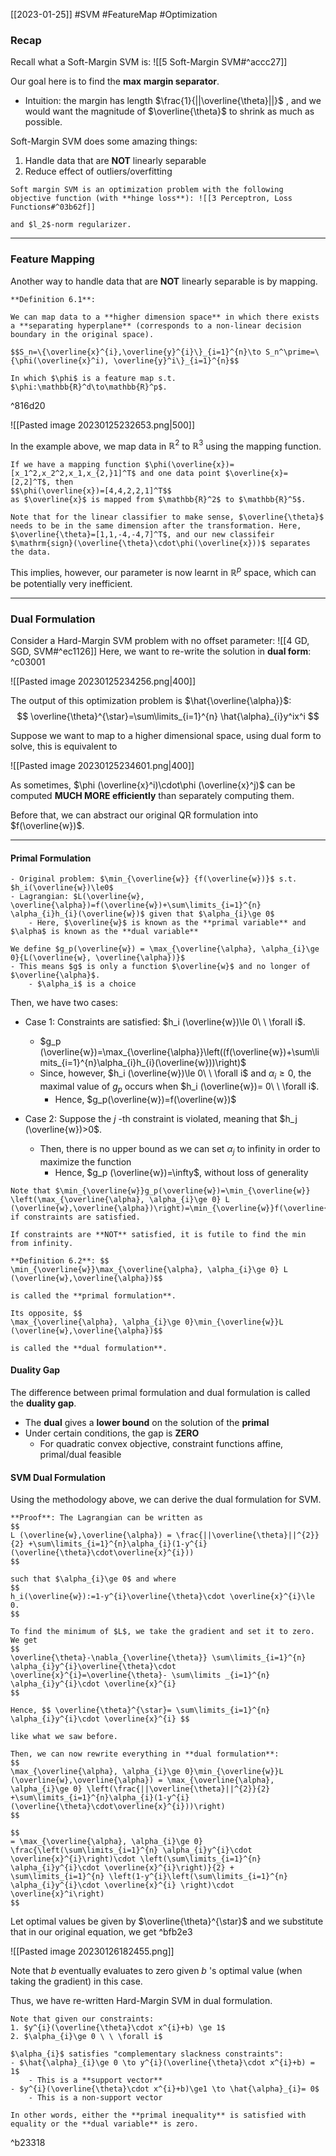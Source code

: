 [[2023-01-25]] #SVM #FeatureMap #Optimization

### Recap

Recall what a Soft-Margin SVM is: ![[5 Soft-Margin SVM#^accc27]]

Our goal here is to find the **max** **margin separator**.
- Intuition: the margin has length $\frac{1}{||\overline{\theta}||}$ , and we would want the magnitude of $\overline{\theta}$ to shrink as much as possible.

Soft-Margin SVM does some amazing things:
1. Handle data that are **NOT** linearly separable
2. Reduce effect of outliers/overfitting

```ad-important
Soft margin SVM is an optimization problem with the following objective function (with **hinge loss**): ![[3 Perceptron, Loss Functions#^03b62f]]

and $l_2$-norm regularizer.
```

---

### Feature Mapping
Another way to handle data that are **NOT** linearly separable is by mapping.

```ad-important
**Definition 6.1**:

We can map data to a **higher dimension space** in which there exists a **separating hyperplane** (corresponds to a non-linear decision boundary in the original space).

$$S_n=\{\overline{x}^{i},\overline{y}^{i}\}_{i=1}^{n}\to S_n^\prime=\{\phi(\overline{x}^i), \overline{y}^i\}_{i=1}^{n}$$

In which $\phi$ is a feature map s.t. $\phi:\mathbb{R}^d\to\mathbb{R}^p$. 
```

^816d20

![[Pasted image 20230125232653.png|500]]

In the example above, we map data in $\mathbb{R}^2$ to $\mathbb{R}^3$ using the mapping function.

```ad-example
If we have a mapping function $\phi(\overline{x})=[x_1^2,x_2^2,x_1,x_{2,}1]^T$ and one data point $\overline{x}=[2,2]^T$, then
$$\phi(\overline{x})=[4,4,2,2,1]^T$$
as $\overline{x}$ is mapped from $\mathbb{R}^2$ to $\mathbb{R}^5$.

Note that for the linear classifier to make sense, $\overline{\theta}$ needs to be in the same dimension after the transformation. Here, $\overline{\theta}=[1,1,-4,-4,7]^T$, and our new classifeir $\mathrm{sign}(\overline{\theta}\cdot\phi(\overline{x}))$ separates the data.
```

This implies, however, our parameter is now learnt in $\mathbb{R}^p$ space, which can be potentially very inefficient. 

---

### Dual Formulation
Consider a Hard-Margin SVM problem with no offset parameter: ![[4 GD, SGD, SVM#^ec1126]]
Here, we want to re-write the solution in **dual form**: ^c03001

![[Pasted image 20230125234256.png|400]]

The output of this optimization problem is $\hat{\overline{\alpha}}$:
$$
\overline{\theta}^{\star}=\sum\limits_{i=1}^{n} \hat{\alpha}_{i}y^ix^i
$$

Suppose we want to map to a higher dimensional space, using dual form to solve, this is equivalent to

![[Pasted image 20230125234601.png|400]]

As sometimes, $\phi (\overline{x}^i)\cdot\phi (\overline{x}^j)$ can be computed **MUCH MORE efficiently** than separately computing them.

Before that, we can abstract our original QR formulation into $f(\overline{w})$.

---

#### Primal Formulation

```ad-important
- Original problem: $\min_{\overline{w}} {f(\overline{w})}$ s.t. $h_i(\overline{w})\le0$
- Lagrangian: $L(\overline{w}, \overline{\alpha})=f(\overline{w})+\sum\limits_{i=1}^{n} \alpha_{i}h_{i}(\overline{w})$ given that $\alpha_{i}\ge 0$
	- Here, $\overline{w}$ is known as the **primal variable** and $\alpha$ is known as the **dual variable**

We define $g_p(\overline{w}) = \max_{\overline{\alpha}, \alpha_{i}\ge 0}{L(\overline{w}, \overline{\alpha})}$
- This means $g$ is only a function $\overline{w}$ and no longer of $\overline{\alpha}$.
	- $\alpha_i$ is a choice
```

Then, we have two cases:
- Case 1: Constraints are satisfied: $h_i (\overline{w})\le 0\ \ \forall i$.
	- $g_p (\overline{w})=\max_{\overline{\alpha}}\left((f(\overline{w})+\sum\limits_{i=1}^{n}\alpha_{i}h_{i}(\overline{w}))\right)$
	- Since, however, $h_i (\overline{w})\le 0\ \ \forall i$ and $\alpha_{i}\ge0$, the maximal value of $g_p$ occurs when $h_i (\overline{w})= 0\ \ \forall i$.
		- Hence, $g_p(\overline{w})=f(\overline{w})$

- Case 2: Suppose the $j$ -th  constraint is violated, meaning that $h_j (\overline{w})>0$.
	- Then, there is no upper bound as we can set $\alpha_j$ to infinity in order to maximize the function
		- Hence, $g_p (\overline{w})=\infty$, without loss of generality

```ad-note
Note that $\min_{\overline{w}}g_p(\overline{w})=\min_{\overline{w}} \left(\max_{\overline{\alpha}, \alpha_{i}\ge 0} L (\overline{w},\overline{\alpha})\right)=\min_{\overline{w}}f(\overline{w})$ if constraints are satisfied.

If constraints are **NOT** satisfied, it is futile to find the min from infinity.
```

```ad-important
**Definition 6.2**: $$
\min_{\overline{w}}\max_{\overline{\alpha}, \alpha_{i}\ge 0} L (\overline{w},\overline{\alpha})$$ 

is called the **primal formulation**.

Its opposite, $$
\max_{\overline{\alpha}, \alpha_{i}\ge 0}\min_{\overline{w}}L (\overline{w},\overline{\alpha})$$

is called the **dual formulation**.
```

#### Duality Gap
The difference between primal formulation and dual formulation is called the **duality gap**.
- The **dual** gives a **lower bound** on the solution of the **primal**
- Under certain conditions, the gap is **ZERO**
	- For quadratic convex objective, constraint functions affine, primal/dual feasible


#### SVM Dual Formulation
Using the methodology above, we can derive the dual formulation for SVM.

```ad-example
**Proof**: The Lagrangian can be written as
$$
L (\overline{w},\overline{\alpha}) = \frac{||\overline{\theta}||^{2}}{2} +\sum\limits_{i=1}^{n}\alpha_{i}(1-y^{i}(\overline{\theta}\cdot\overline{x}^{i}))
$$

such that $\alpha_{i}\ge 0$ and where
$$
h_i(\overline{w}):=1-y^{i}\overline{\theta}\cdot \overline{x}^{i}\le 0.
$$

To find the minimum of $L$, we take the gradient and set it to zero. We get
$$
\overline{\theta}-\nabla_{\overline{\theta}} \sum\limits_{i=1}^{n} \alpha_{i}y^{i}\overline{\theta}\cdot \overline{x}^{i}=\overline{\theta}- \sum\limits _{i=1}^{n} \alpha_{i}y^{i}\cdot \overline{x}^{i}
$$

Hence, $$ \overline{\theta}^{\star}= \sum\limits_{i=1}^{n} \alpha_{i}y^{i}\cdot \overline{x}^{i} $$

like what we saw before.

Then, we can now rewrite everything in **dual formulation**:
$$
\max_{\overline{\alpha}, \alpha_{i}\ge 0}\min_{\overline{w}}L (\overline{w},\overline{\alpha}) = \max_{\overline{\alpha}, \alpha_{i}\ge 0} \left(\frac{||\overline{\theta}||^{2}}{2} +\sum\limits_{i=1}^{n}\alpha_{i}(1-y^{i}(\overline{\theta}\cdot\overline{x}^{i}))\right)
$$

$$
= \max_{\overline{\alpha}, \alpha_{i}\ge 0} \frac{\left(\sum\limits_{i=1}^{n} \alpha_{i}y^{i}\cdot \overline{x}^{i}\right)\cdot \left(\sum\limits_{i=1}^{n} \alpha_{i}y^{i}\cdot \overline{x}^{i}\right)}{2} + \sum\limits_{i=1}^{n} \left(1-y^{i}\left(\sum\limits_{i=1}^{n} \alpha_{i}y^{i}\cdot \overline{x}^{i} \right)\cdot \overline{x}^i\right)
$$
```

Let optimal values be given by $\overline{\theta}^{\star}$ and we substitute that in our original equation, we get ^bfb2e3

![[Pasted image 20230126182455.png]]

Note that $b$ eventually evaluates to zero given $b$ 's optimal value (when taking the gradient) in this case.

Thus, we have re-written Hard-Margin SVM in dual formulation.

```ad-note
Note that given our constraints:
1. $y^{i}(\overline{\theta}\cdot x^{i}+b) \ge 1$
2. $\alpha_{i}\ge 0 \ \ \forall i$

$\alpha_{i}$ satisfies "complementary slackness constraints":
- $\hat{\alpha}_{i}\ge 0 \to y^{i}(\overline{\theta}\cdot x^{i}+b) = 1$
	- This is a **support vector**
- $y^{i}(\overline{\theta}\cdot x^{i}+b)\ge1 \to \hat{\alpha}_{i}= 0$
	- This is a non-support vector

In other words, either the **primal inequality** is satisfied with equality or the **dual variable** is zero.
```

^b23318

